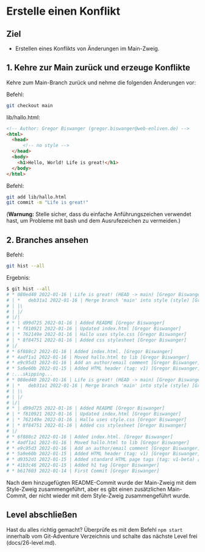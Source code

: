# Erstelle einen Konflikt
## Ziel
- Erstellen eines Konflikts von Änderungen im Main-Zweig.

## 1. Kehre zur Main zurück und erzeuge Konflikte
Kehre zum Main-Branch zurück und nehme die folgenden Änderungen vor:

Befehl:  
```bash
git checkout main
```

lib/hallo.html:
```html
<!-- Author: Gregor Biswanger (gregor.biswanger@web-enliven.de) -->
<html>
  <head>
      <!-- no style -->
  </head>
  <body>
    <h1>Hello, World! Life is great!</h1>
  </body>
</html>
```

Befehl:  
```bash
git add lib/hallo.html
git commit -m "Life is great!"
```

(**Warnung:** Stelle sicher, dass du einfache Anführungszeichen verwendet hast, um Probleme mit bash und dem Ausrufezeichen zu vermeiden.)

## 2. Branches ansehen

Befehl:  
```bash
git hist --all
```

Ergebnis:  
```bash
$ git hist --all
# * 080ed40 2022-01-16 | Life is great! (HEAD -> main) [Gregor Biswanger]
# | *   deb31a1 2022-01-16 | Merge branch 'main' into style (style) [Gregor Biswanger]
# | |\
# | |/
# |/|
# * | d99d725 2022-01-16 | Added README [Gregor Biswanger]
# | * f810921 2022-01-16 | Updated index.html [Gregor Biswanger]
# | * 762149e 2022-01-16 | Hallo uses style.css [Gregor Biswanger]
# | * 8f84751 2022-01-16 | Added css stylesheet [Gregor Biswanger]
# |/
# * 6f888c2 2022-01-16 | Added index.html. [Gregor Biswanger]
# * 4adf1a1 2022-01-16 | Moved hallo.html to lib [Gregor Biswanger]
# * e9c95d3 2022-01-16 | Add an author/email comment [Gregor Biswanger]
# * 5a9e60b 2022-01-15 | Added HTML header (tag: v1) [Gregor Biswanger]
# :...skipping...
# * 080ed40 2022-01-16 | Life is great! (HEAD -> main) [Gregor Biswanger]
# | *   deb31a1 2022-01-16 | Merge branch 'main' into style (style) [Gregor Biswanger]
# | |\
# | |/
# |/|
# * | d99d725 2022-01-16 | Added README [Gregor Biswanger]
# | * f810921 2022-01-16 | Updated index.html [Gregor Biswanger]
# | * 762149e 2022-01-16 | Hallo uses style.css [Gregor Biswanger]
# | * 8f84751 2022-01-16 | Added css stylesheet [Gregor Biswanger]
# |/
# * 6f888c2 2022-01-16 | Added index.html. [Gregor Biswanger]
# * 4adf1a1 2022-01-16 | Moved hallo.html to lib [Gregor Biswanger]
# * e9c95d3 2022-01-16 | Add an author/email comment [Gregor Biswanger]
# * 5a9e60b 2022-01-15 | Added HTML header (tag: v1) [Gregor Biswanger]
# * d9352d1 2022-01-15 | Added standard HTML page tags (tag: v1-beta) [Gregor Biswanger]
# * 41b3c46 2022-01-15 | Added h1 tag [Gregor Biswanger]
# * b617603 2022-01-14 | First Commit [Gregor Biswanger]
```

Nach dem hinzugefügten README-Commit wurde der Main-Zweig mit dem Style-Zweig zusammengeführt, aber es gibt einen zusätzlichen Main-Commit, der nicht wieder mit dem Style-Zweig zusammengeführt wurde.

## Level abschließen
Hast du alles richtig gemacht? Überprüfe es mit dem Befehl `npm start` innerhalb vom Git-Adventure Verzeichnis und schalte das nächste Level frei (docs/26-level.md).